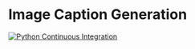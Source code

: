 # Image Caption Generation

[![Python Continuous Integration](https://github.com/brycewhit13/image-caption-generation/actions/workflows/main.yaml/badge.svg)](https://github.com/brycewhit13/image-caption-generation/actions/workflows/main.yaml)